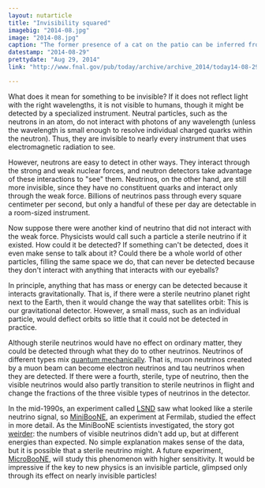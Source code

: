 ```yaml
---
layout: nutarticle
title: "Invisibility squared"
imagebig: "2014-08.jpg"
image: "2014-08.jpg"
caption: "The former presence of a cat on the patio can be inferred from where the rain didn't land. Similarly, sterile neutrinos may be inferred from their effects on normal neutrinos, which themselves are barely visible."
datestamp: "2014-08-29"
prettydate: "Aug 29, 2014"
link: "http://www.fnal.gov/pub/today/archive/archive_2014/today14-08-29.html"

---
```


What does it mean for something to be invisible? If it does not reflect light with the right wavelengths, it is not visible to humans, though it might be detected by a specialized instrument. Neutral particles, such as the neutrons in an atom, do not interact with photons of any wavelength (unless the wavelength is small enough to resolve individual charged quarks within the neutron). Thus, they are invisible to nearly every instrument that uses electromagnetic radiation to see.

However, neutrons are easy to detect in other ways. They interact through the strong and weak nuclear forces, and neutron detectors take advantage of these interactions to "see" them. Neutrinos, on the other hand, are still more invisible, since they have no constituent quarks and interact only through the weak force. Billions of neutrinos pass through every square centimeter per second, but only a handful of these per day are detectable in a room-sized instrument.

Now suppose there were another kind of neutrino that did not interact with the weak force. Physicists would call such a particle a sterile neutrino if it existed. How could it be detected? If something can't be detected, does it even make sense to talk about it? Could there be a whole world of other particles, filling the same space we do, that can never be detected because they don't interact with anything that interacts with our eyeballs?

In principle, anything that has mass or energy can be detected because it interacts gravitationally. That is, if there were a sterile neutrino planet right next to the Earth, then it would change the way that satellites orbit: This is our gravitational detector. However, a small mass, such as an individual particle, would deflect orbits so little that it could not be detected in practice.

Although sterile neutrinos would have no effect on ordinary matter, they could be detected through what they do to other neutrinos. Neutrinos of different types mix [quantum mechanically](http://www.fnal.gov/pub/today/archive/archive_2012/today12-12-07.html). That is, muon neutrinos created by a muon beam can become electron neutrinos and tau neutrinos when they are detected. If there were a fourth, sterile, type of neutrino, then the visible neutrinos would also partly transition to sterile neutrinos in flight and change the fractions of the three visible types of neutrinos in the detector.

In the mid-1990s, an experiment called [LSND](https://en.wikipedia.org/wiki/Liquid_Scintillator_Neutrino_Detector) saw what looked like a sterile neutrino signal, so [MiniBooNE](http://www-boone.fnal.gov/), an experiment at Fermilab, studied the effect in more detail. As the MiniBooNE scientists investigated, the story got [weirder](http://home.fnal.gov/~georgiak/Georgia_Karagiorgi_files/CU_fall2010.pdf): the numbers of visible neutrinos didn't add up, but at different energies than expected. No simple explanation makes sense of the data, but it is possible that a sterile neutrino might. A future experiment, [MicroBooNE](http://www-microboone.fnal.gov/), will study this phenomenon with higher sensitivity. It would be impressive if the key to new physics is an invisible particle, glimpsed only through its effect on nearly invisible particles!

